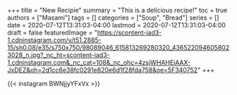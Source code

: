 +++
title = "New Recipie"
summary = "This is a delicious recipe!"
toc = true
authors = ["Masami"]
tags = []
categories = ["Soup", "Bread"]
series = []
date = 2020-07-12T13:31:03-04:00
lastmod = 2020-07-12T13:31:03-04:00
draft = false
featuredImage = "https://scontent-iad3-1.cdninstagram.com/v/t51.2885-15/sh0.08/e35/s750x750/98089046_615813269280320_4365220946058023028_n.jpg?_nc_ht=scontent-iad3-1.cdninstagram.com&_nc_cat=108&_nc_ohc=4zsjWHAHEiAAX-JxDEZ&oh=2d1cc6e38fc0291e820e6d1f28fda758&oe=5F340752"
+++

{{< instagram BWNjjyYFxVx >}}
